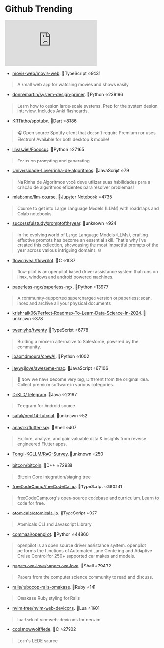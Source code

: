 # Github Trending 
 ![daily-bing](https://api.isoyu.com/bing_images.php) 
 - [movie-web/movie-web](https://github.com/movie-web/movie-web). 💪TypeScript ⭐9431 
 > A small web app for watching movies and shows easily 
 - [donnemartin/system-design-primer](https://github.com/donnemartin/system-design-primer). 💪Python ⭐239196 
 > Learn how to design large-scale systems. Prep for the system design interview. Includes Anki flashcards. 
 - [KRTirtho/spotube](https://github.com/KRTirtho/spotube). 💪Dart ⭐8386 
 > 🎧 Open source Spotify client that doesn't require Premium nor uses Electron! Available for both desktop & mobile! 
 - [lllyasviel/Fooocus](https://github.com/lllyasviel/Fooocus). 💪Python ⭐27165 
 > Focus on prompting and generating 
 - [Universidade-Livre/rinha-de-algoritmos](https://github.com/Universidade-Livre/rinha-de-algoritmos). 💪JavaScript ⭐79 
 > Na Rinha de Algoritmos você deve utilizar suas habilidades para a criação de algoritmos eficientes para resolver problemas! 
 - [mlabonne/llm-course](https://github.com/mlabonne/llm-course). 💪Jupyter Notebook ⭐4735 
 > Course to get into Large Language Models (LLMs) with roadmaps and Colab notebooks. 
 - [successfulstudy/promptoftheyear](https://github.com/successfulstudy/promptoftheyear). 💪unknown ⭐924 
 > In the evolving world of Large Language Models (LLMs), crafting effective prompts has become an essential skill. That's why I've created this collection, showcasing the most impactful prompts of the year across various intriguing domains. 🌐 
 - [flowdriveai/flowpilot](https://github.com/flowdriveai/flowpilot). 💪C ⭐1087 
 > flow-pilot is an openpilot based driver assistance system that runs on linux, windows and android powered machines. 
 - [paperless-ngx/paperless-ngx](https://github.com/paperless-ngx/paperless-ngx). 💪Python ⭐13977 
 > A community-supported supercharged version of paperless: scan, index and archive all your physical documents 
 - [krishnaik06/Perfect-Roadmap-To-Learn-Data-Science-In-2024](https://github.com/krishnaik06/Perfect-Roadmap-To-Learn-Data-Science-In-2024). 💪unknown ⭐378 
 >  
 - [twentyhq/twenty](https://github.com/twentyhq/twenty). 💪TypeScript ⭐6778 
 > Building a modern alternative to Salesforce, powered by the community. 
 - [joaomdmoura/crewAI](https://github.com/joaomdmoura/crewAI). 💪Python ⭐1002 
 >  
 - [jaywcjlove/awesome-mac](https://github.com/jaywcjlove/awesome-mac). 💪JavaScript ⭐67106 
 >  Now we have become very big, Different from the original idea. Collect premium software in various categories. 
 - [DrKLO/Telegram](https://github.com/DrKLO/Telegram). 💪Java ⭐23197 
 > Telegram for Android source 
 - [safak/next14-tutorial](https://github.com/safak/next14-tutorial). 💪unknown ⭐52 
 >  
 - [anasfik/flutter-spy](https://github.com/anasfik/flutter-spy). 💪Shell ⭐407 
 > Explore, analyze, and gain valuable data & insights from reverse engineered Flutter apps. 
 - [Tongji-KGLLM/RAG-Survey](https://github.com/Tongji-KGLLM/RAG-Survey). 💪unknown ⭐250 
 >  
 - [bitcoin/bitcoin](https://github.com/bitcoin/bitcoin). 💪C++ ⭐72938 
 > Bitcoin Core integration/staging tree 
 - [freeCodeCamp/freeCodeCamp](https://github.com/freeCodeCamp/freeCodeCamp). 💪TypeScript ⭐380341 
 > freeCodeCamp.org's open-source codebase and curriculum. Learn to code for free. 
 - [atomicals/atomicals-js](https://github.com/atomicals/atomicals-js). 💪TypeScript ⭐927 
 > Atomicals CLI and Javascript Library 
 - [commaai/openpilot](https://github.com/commaai/openpilot). 💪Python ⭐44860 
 > openpilot is an open source driver assistance system. openpilot performs the functions of Automated Lane Centering and Adaptive Cruise Control for 250+ supported car makes and models. 
 - [papers-we-love/papers-we-love](https://github.com/papers-we-love/papers-we-love). 💪Shell ⭐79432 
 > Papers from the computer science community to read and discuss. 
 - [rails/rubocop-rails-omakase](https://github.com/rails/rubocop-rails-omakase). 💪Ruby ⭐141 
 > Omakase Ruby styling for Rails 
 - [nvim-tree/nvim-web-devicons](https://github.com/nvim-tree/nvim-web-devicons). 💪Lua ⭐1601 
 > lua `fork` of vim-web-devicons for neovim 
 - [coolsnowwolf/lede](https://github.com/coolsnowwolf/lede). 💪C ⭐27902 
 > Lean's LEDE source 
 